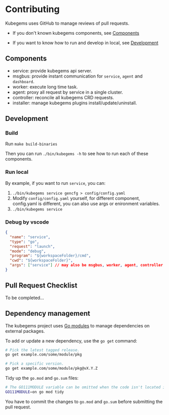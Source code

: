 # Contributing

Kubegems uses GitHub to manage reviews of pull requests.

* If you don't known kubegems components, see [Components](#Components)

* If you want to know how to run and develop in local, see [Development](#Development)


## Components

- service: provide kubegems api server.
- msgbus: provide instant communication for `service`, `agent` and `dashboard`.
- worker: execute long time task.
- agent: proxy all request by service in a single cluster.
- controller: reconcile all kubegems CRD requests.
- installer: manage kubegems plugins install/update/uninstall.

## Development

### Build

Run `make build-binaries`

Then you can run `./bin/kubegems -h` to see how to run each of these components.

### Run local

By example, if you want to run `service`, you can:

1. `./bin/kubegems service gencfg > config/config.yaml`
2. Modify `config/config.yaml` yourself, for different component, config.yaml is different, you can also use args or enironment variables.
3. `./bin/kubegems service`

### Debug by vscode

```json
{
  "name": "service",
  "type": "go",
  "request": "launch",
  "mode": "debug",
  "program": "${workspaceFolder}/cmd",
  "cwd": "${workspaceFolder}", 
  "args": ["service"] // may also be msgbus, worker, agent, controller, installer
}
```

## Pull Request Checklist

To be completed...

## Dependency management

The kubegems project uses [Go modules](https://golang.org/cmd/go/#hdr-Modules__module_versions__and_more) to manage dependencies on external packages.

To add or update a new dependency, use the `go get` command:

```bash
# Pick the latest tagged release.
go get example.com/some/module/pkg

# Pick a specific version.
go get example.com/some/module/pkg@vX.Y.Z
```

Tidy up the `go.mod` and `go.sum` files:

```bash
# The GO111MODULE variable can be omitted when the code isn't located in GOPATH.
GO111MODULE=on go mod tidy
```

You have to commit the changes to `go.mod` and `go.sum` before submitting the pull request.

